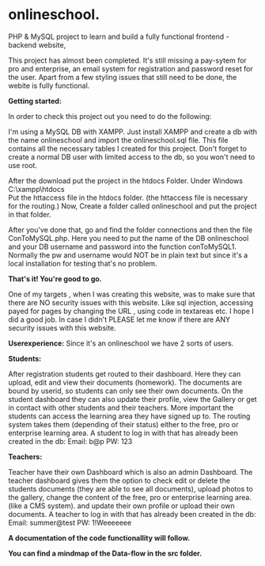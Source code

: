 # onlineschool.
PHP & MySQL project to learn and build a fully functional frontend - backend website,

This project has almost been completed. It's still missing a pay-sytem for pro and enterprise, 
an email system for registration and password reset for the user.
Apart from a few styling issues that still need to be done, the webite is fully functional.

**Getting started:**

In order to check this project out you need to do the following:

I'm using  a MySQL DB with XAMPP.
Just install XAMPP and create a db with the name onlineschool and import the onlineschool.sql file.
This file contains all the necessary tables I created for this project.
Don't forget to create a normal DB user with limited access to the db, so you won't need to use root.

After the download put the project in the htdocs Folder.
Under Windows C:\xampp\htdocs\
Put the httaccess file in the htdocs folder. (the httaccess file is necessary for the routing.)
Now, Create a folder called onlineschool and put the project in that folder.

After you've done that, go and find the folder connections and then the file ConToMySQL.php.
Here you need to put the name of the DB onlineschool and your DB username and password into the function conToMySQL1.
Normally the pw and username would NOT be in plain text but since it's a local installation for testing that's no problem.

**That's it! You're good to go.**

One of my targets , when I was creating this website, was to make sure that there are NO security issues with this website.
Like sql injection, accessing payed for pages by changing the URL , using code in textareas etc. I hope I did a good job.
In case I didn't PLEASE let me know if there are ANY security issues with this website. 


**Userexperience:**
Since it's an onlineschool we have 2 sorts of users.

**Students:**

After registration students get routed to their dashboard. Here they can upload, edit and view their documents (homework).
The documents are bound by userid, so students can only see their own documents.
On the student dashboard they can also update their profile, view the Gallery or get in contact with other students and their teachers.
More important the students can access the learning area they have signed up to.
The routing system takes them (depending of their status) either to the free, pro or enterprise learning area.
A student to log in with that has already been created in the db:
Email: b@p
PW: 123

**Teachers:**

Teacher have their own Dashboard which is also an admin Dashboard.
The teacher dashboard gives them the option to check edit or delete the students documents (they are able to see all documents), 
upload photos to the gallery, change the content of the free, pro or enterprise learning area. (like a CMS system).
and update their own profile or upload their own documents.
A teacher to log in with that has already been created in the db:
Email: summer@test
PW: 1!Weeeeeee

**A documentation of the code functionallity will follow.**

**You can find a mindmap of the Data-flow in the src folder.**
